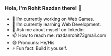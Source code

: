 ### Hola, I'm Rohit Razdan there! 👋

- 🔭 I’m currently working on Web Games.
- 🌱 I’m currently learning Web Development.
- 💬 Ask me about myself on linkedin.
- 📫 How to reach me: razdanrohit73gmail.com
- 😄 Pronouns: He/His
- ⚡ Fun fact: Build it youself.
